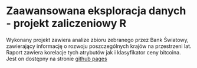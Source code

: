 # Zaawansowana eksploracja danych - projekt zaliczeniowy R
Wykonany projekt zawiera analize zbioru zebranego przez Bank Światowy, zawierający informację o rozwoju poszczególnych krajów na przestrzeni lat.
Raport zawiera korelacje tych atrybutów jak i klasyfikator ceny bitcoina. Jest on dostępny na stronie [github pages](https://CiesielskiB.github.io/PPZED2021/)